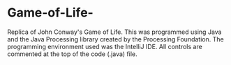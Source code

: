 # Game-of-Life-
Replica of John Conway's Game of Life. This was programmed using Java and the Java Processing library created by the Processing Foundation. The programming environment used was the IntelliJ IDE. All controls are commented at the top of the code (.java) file. 
